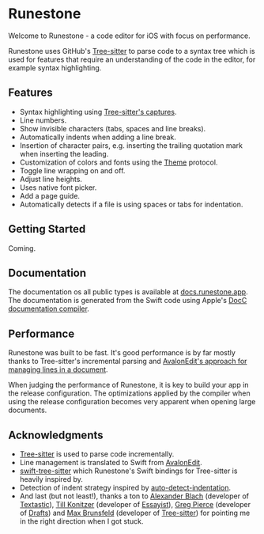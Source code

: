 # Runestone

Welcome to Runestone - a code editor for iOS with focus on performance.

Runestone uses GitHub's [Tree-sitter](https://tree-sitter.github.io/tree-sitter/) to parse code to a syntax tree which is used for features that require an understanding of the code in the editor, for example syntax highlighting.

## Features

- Syntax highlighting using [Tree-sitter's captures](https://tree-sitter.github.io/tree-sitter/syntax-highlighting#highlights).
- Line numbers.
- Show invisible characters (tabs, spaces and line breaks).
- Automatically indents when adding a line break.
- Insertion of character pairs, e.g. inserting the trailing quotation mark when inserting the leading.
- Customization of colors and fonts using the [Theme](https://github.com/simonbs/Runestone/blob/main/Sources/Runestone/TextView/Theme.swift) protocol.
- Toggle line wrapping on and off.
- Adjust line heights.
- Uses native font picker.
- Add a page guide.
- Automatically detects if a file is using spaces or tabs for indentation.

## Getting Started

Coming.

## Documentation

The documentation os all public types is available at [docs.runestone.app](https://docs.runestone.app). The documentation is generated from the Swift code using Apple's [DocC documentation compiler](https://developer.apple.com/documentation/docc).

## Performance

Runestone was built to be fast. It's good performance is by far mostly thanks to Tree-sitter's incremental parsing and [AvalonEdit's approach for managing lines in a document](https://github.com/icsharpcode/AvalonEdit/blob/master/ICSharpCode.AvalonEdit/Document/DocumentLineTree.cs).

When judging the performance of Runestone, it is key to build your app in the release configuration. The optimizations applied by the compiler when using the release configuration becomes very apparent when opening large documents.

## Acknowledgments

- [Tree-sitter](https://tree-sitter.github.io/tree-sitter) is used to parse code incrementally.
- Line management is translated to Swift from [AvalonEdit](https://github.com/icsharpcode/AvalonEdit).
- [swift-tree-sitter](https://github.com/viktorstrate/swift-tree-sitter) which Runestone's Swift bindings for Tree-sitter is heavily inspired by.
- Detection of indent strategy inspired by [auto-detect-indentation](https://github.com/jtokoph/auto-detect-indentation).
- And last (but not least!), thanks a ton to [Alexander Blach](https://twitter.com/Lextar) (developer of [Textastic](https://www.textasticapp.com)), [Till Konitzer](https://twitter.com/knutknatter) (developer of [Essayist](https://www.essayist.app)), [Greg Pierce](https://twitter.com/agiletortoise) (developer of [Drafts](https://getdrafts.com)) and [Max Brunsfeld](https://twitter.com/maxbrunsfeld) (developer of [Tree-sitter](https://tree-sitter.github.io/tree-sitter/)) for pointing me in the right direction when I got stuck.
